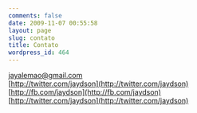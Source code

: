 ```yaml
---
comments: false
date: 2009-11-07 00:55:58
layout: page
slug: contato
title: Contato
wordpress_id: 464
---
```

[jayalemao@gmail.com](mailto:jayalemao@gmail.com)  
[http://twitter.com/jaydson](http://twitter.com/jaydson)  
[http://fb.com/jaydson](http://fb.com/jaydson)  
[http://twitter.com/jaydson](http://twitter.com/jaydson)  
